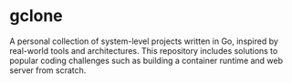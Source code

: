# gclone

A personal collection of system-level projects written in Go, inspired by real-world tools and architectures. This repository includes solutions to popular coding challenges such as building a container runtime and web server from scratch.

